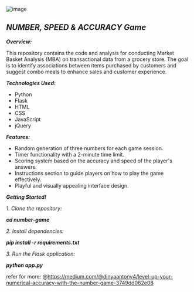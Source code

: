 

![image](https://github.com/DinyaAntony/portfolio.github.io/assets/101862831/216e4c66-2c7e-4970-af8d-aa3aaae0fdf4)

## ***NUMBER, SPEED & ACCURACY Game***

***Overview:***

This repository contains the code and analysis for conducting Market Basket Analysis (MBA) on transactional data from a grocery store. The goal is to identify associations between items purchased by customers and suggest combo meals to enhance sales and customer experience.

***Technologies Used:***

- Python
- Flask
- HTML
- CSS
- JavaScript
- jQuery

***Features:***

- Random generation of three numbers for each game session.
- Timer functionality with a 2-minute time limit.
- Scoring system based on the accuracy and speed of the player's answers.
- Instructions section to guide players on how to play the game effectively.
- Playful and visually appealing interface design.


***Getting Started!***

*1. Clone the repository:* 

***cd number-game***

*2. Install dependencies:* 

***pip install -r requirements.txt***

*3. Run the Flask application:* 

***python app.py***

refer for more: @https://medium.com/@dinyaantony4/level-up-your-numerical-accuracy-with-the-number-game-3749dd062e08
